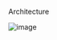 Architecture

![image](https://user-images.githubusercontent.com/27536166/230497523-f3a0a881-6385-4247-8bbe-c67e1f9962dd.png)
